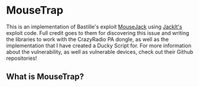 # MouseTrap
This is an implementation of Bastille's exploit [MouseJack](https://github.com/BastilleResearch/mousejack) using [JackIt's](https://github.com/insecurityofthings/jackit) exploit code. Full credit goes to them for discovering this issue and writing the libraries to work with the CrazyRadio PA dongle, as well as the implementation that I have created a Ducky Script for. For more information about the vulnerability, as well as vulnerable devices, check out their Github repositories!
## What is MouseTrap?
